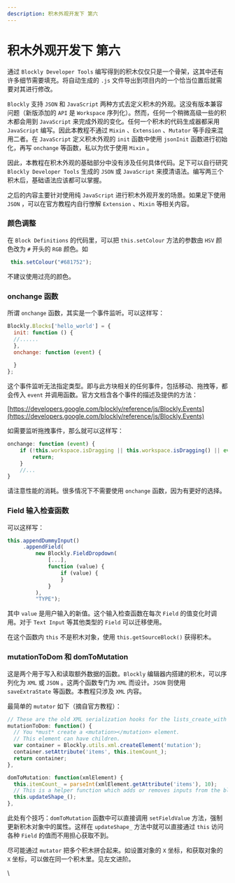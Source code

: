 ```yaml
---
description: 积木外观开发下 第六
---
```


# 积木外观开发下 第六

通过 `Blockly Developer Tools` 编写得到的积木仅仅只是一个骨架，这其中还有许多细节需要填充。将自动生成的 `.js` 文件导出到项目内的一个恰当位置后就需要对其进行修改。

`Blockly` 支持 `JSON` 和 `JavaScript` 两种方式去定义积木的外观。这没有版本兼容问题（新版添加的 `API` 是 `Workspace` 序列化）。然而，任何一个稍微高级一些的积木都会用到 `JavaScript` 来完成外观的变化。任何一个积木的代码生成器都采用 `JavaScript` 编写。因此本教程不通过 `Mixin` 、`Extension` 、`Mutator` 等手段来混用二者。在 `JavaScript` 定义积木外观的 `init` 函数中使用 `jsonInit` 函数进行初始化，再写 `onchange` 等函数，私以为优于使用 `Mixin` 。

因此，本教程在积木外观的基础部分中没有涉及任何具体代码。足下可以自行研究 `Blockly Developer Tools` 生成的 `JSON` 或 `JavaScript` 来摸清语法。编写两三个积木后，基础语法应该都可以掌握。

之后的内容主要针对使用纯 `JavaScript` 进行积木外观开发的场景。如果足下使用 `JSON` ，可以在官方教程内自行憭解 `Extension` 、`Mixin` 等相关内容。

### 颜色调整

在 `Block Definitions` 的代码里，可以把 `this.setColour` 方法的参数由 `HSV` 颜色改为 `#` 开头的 `RGB` 颜色。如

```javascript
 this.setColour("#681752");
```

不建议使用过亮的颜色。

### onchange 函数

所谓 `onchange` 函数，其实是一个事件监听。可以这样写：

```javascript
Blockly.Blocks['hello_world'] = {
  init: function () {
  //......  
  },
  onchange: function (event) {
  
  }
};
```

这个事件监听无法指定类型。即与此方块相关的任何事件，包括移动、拖拽等，都会传入 `event` 并调用函数。官方文档含各个事件的描述及提供的方法：

[https://developers.google.com/blockly/reference/js/Blockly.Events](https://developers.google.com/blockly/reference/js/Blockly.Events)

如需要监听拖拽事件，那么就可以这样写：

```javascript
onchange: function (event) {
    if (!this.workspace.isDragging || this.workspace.isDragging() || event.type !== Blockly.Events.BLOCK_MOVE) {
        return;    
    }    
    //...
}
```

请注意性能的消耗。很多情况下不需要使用 `onchange` 函数，因为有更好的选择。

### Field 输入检查函数

可以这样写：

```javascript
this.appendDummyInput()
     .appendField(
         new Blockly.FieldDropdown(
             [...],
             function (value) {
                 if (value) {
                 }
             }
         ),
         "TYPE");
```

其中 `value` 是用户输入的新值。这个输入检查函数在每次 `Field` 的值变化时调用。对于 `Text Input` 等其他类型的 `Field` 可以迁移使用。

在这个函数内 `this` 不是积木对象，使用 `this.getSourceBlock()` 获得积木。

### mutationToDom 和 domToMutation

这是两个用于写入和读取额外数据的函数。`Blockly` 编辑器内搭建的积木，可以序列化为 `XML` 或 `JSON` 。这两个函数专门为 `XML` 而设计。`JSON` 则使用 `saveExtraState` 等函数。本教程只涉及 `XML` 内容。

最简单的 `mutator` 如下（摘自官方教程）：

```javascript
// These are the old XML serialization hooks for the lists_create_with block.
mutationToDom: function() {
  // You *must* create a <mutation></mutation> element.
  // This element can have children.
  var container = Blockly.utils.xml.createElement('mutation');
  container.setAttribute('items', this.itemCount_);
  return container;
},

domToMutation: function(xmlElement) {
  this.itemCount_ = parseInt(xmlElement.getAttribute('items'), 10);
  // This is a helper function which adds or removes inputs from the block.
  this.updateShape_();
},
```

此处有个技巧：`domToMutation` 函数中可以直接调用 `setFieldValue` 方法，强制更新积木对象中的属性。这样在 `updateShape_` 方法中就可以直接通过 `this` 访问各种 `Field` 的值而不用担心获取不到。

尽可能通过 `mutator` 把多个积木拼合起来。如设置对象的 `X` 坐标，和获取对象的 `X` 坐标，可以做在同一个积木里。见左文进阶。

\\
